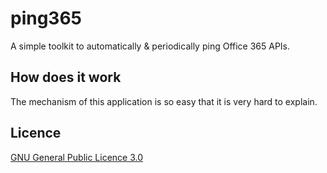 # ping365

A simple toolkit to automatically & periodically ping Office 365 APIs.

## How does it work

The mechanism of this application is so easy that it is very hard to explain.

## Licence

[GNU General Public Licence 3.0](LICENSE)
